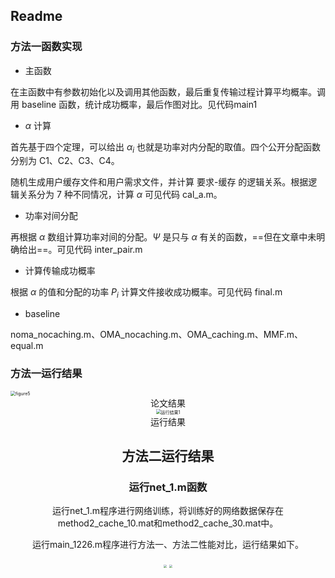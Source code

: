 ## Readme

### 方法一函数实现

* 主函数

在主函数中有参数初始化以及调用其他函数，最后重复传输过程计算平均概率。调用 baseline 函数，统计成功概率，最后作图对比。见代码main1

* $\alpha$ 计算

首先基于四个定理，可以给出 $\alpha_i$ 也就是功率对内分配的取值。四个公开分配函数分别为 C1、C2、C3、C4。

随机生成用户缓存文件和用户需求文件，并计算 要求-缓存 的逻辑关系。根据逻辑关系分为 7 种不同情况，计算 $\alpha$ 可见代码 cal_a.m。


* 功率对间分配

再根据 $\alpha$ 数组计算功率对间的分配。$\Psi$ 是只与 $\alpha$ 有关的函数，==但在文章中未明确给出==。可见代码 inter_pair.m

* 计算传输成功概率

根据 $\alpha$ 的值和分配的功率 $P_i$ 计算文件接收成功概率。可见代码 final.m

* baseline

noma_nocaching.m、OMA_nocaching.m、OMA_caching.m、MMF.m、equal.m

### 方法一运行结果

<img src="https://notes.sjtu.edu.cn/uploads/upload_be35f84fe1695cbd846f24952feeb77e.png" alt="figure5" style="zoom:50%;" />

<center>论文结果<center>

<img src="https://notes.sjtu.edu.cn/uploads/upload_478a01edae40c07ac7e18d320ea3d719.jpg" alt="运行结果1" style="zoom:50%;" />
<center>运行结果<center>
  
## 方法二运行结果
### 运行net_1.m函数
  
运行net_1.m程序进行网络训练，将训练好的网络数据保存在method2_cache_10.mat和method2_cache_30.mat中。
  
运行main_1226.m程序进行方法一、方法二性能对比，运行结果如下。

<img src="https://user-images.githubusercontent.com/88258281/210690630-4f29abe7-036e-493d-8f9b-6ab1e182210d.png" style="zoom:30%;" />
  
<img src="https://user-images.githubusercontent.com/88258281/210690698-6afd74b9-39b2-4f5a-895d-e358c68b6fac.png" style="zoom:30%;" />
